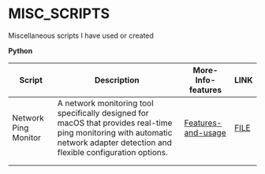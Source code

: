 # MISC_SCRIPTS
Miscellaneous scripts I have used or created

**Python**

| **Script**           | **Description**                                              | **More-Info-features**                                       | **LINK**                                                     |
| -------------------- | ------------------------------------------------------------ | ------------------------------------------------------------ | ------------------------------------------------------------ |
| Network Ping Monitor | A network monitoring tool specifically designed for macOS that provides real-time ping monitoring with automatic network adapter detection and flexible configuration options. | [Features-and-usage](https://github.com/skaboy71/MISC_SCRIPTS/blob/main/net_ping.md) | [FILE](https://github.com/skaboy71/MISC_SCRIPTS/blob/main/python/ping_monitor.py) |
|                      |                                                              |                                                              |                                                              |
|                      |                                                              |                                                              |                                                              |




